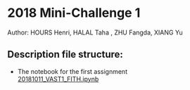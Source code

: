 # 2018 Mini-Challenge 1
Author: HOURS Henri, HALAL Taha , ZHU Fangda, XIANG Yu

## Description file structure:
- The notebook for the first assignment  
[20181011_VAST1_FITH.ipynb](20181012_VAST1_FITH_1.0.ipynb)
